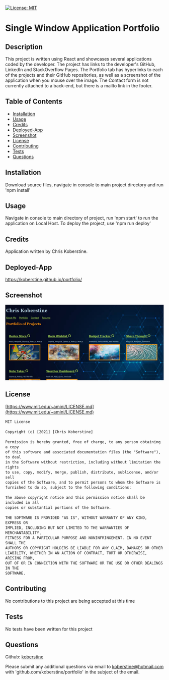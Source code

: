 [![License: MIT](https://img.shields.io/badge/License-MIT-yellow.svg)](https://opensource.org/licenses/MIT)

# Single Window Application Portfolio

## Description

This project is written using React and showcases several applications coded by the developer. The project has links to the developer's GitHub, LinkedIn and StackOverflow Pages. The Portfolio tab has hyperlinks to each of the projects and their GitHub repositories, as well as a screenshot of the application when you mouse over the image. The Contact form is not currently attached to a back-end, but there is a mailto link in the footer.

## Table of Contents

- [Installation](#installation)
- [Usage](#usage)
- [Credits](#credits)
- [Deployed-App](#deployed-app)
- [Screenshot](#screenshot)
- [License](#license)
- [Contributing](#contributing)
- [Tests](#tests)
- [Questions](#questions)

## Installation

Download source files, navigate in console to main project directory and run 'npm install'

## Usage

Navigate in console to main directory of project, run 'npm start' to run the application on Local Host. To deploy the project, use 'npm run deploy'

## Credits

Application written by Chris Koberstine.

## Deployed-App

https://koberstine.github.io/portfolio/

## Screenshot

![](https://github.com/koberstine/portfolio/blob/main/src/assets/images/screenshot.jpg)

## License

[https://www.mit.edu/~amini/LICENSE.md](https://www.mit.edu/~amini/LICENSE.md)

    MIT License

    Copyright (c) [2021] [Chris Koberstine]

    Permission is hereby granted, free of charge, to any person obtaining a copy
    of this software and associated documentation files (the "Software"), to deal
    in the Software without restriction, including without limitation the rights
    to use, copy, modify, merge, publish, distribute, sublicense, and/or sell
    copies of the Software, and to permit persons to whom the Software is
    furnished to do so, subject to the following conditions:

    The above copyright notice and this permission notice shall be included in all
    copies or substantial portions of the Software.

    THE SOFTWARE IS PROVIDED "AS IS", WITHOUT WARRANTY OF ANY KIND, EXPRESS OR
    IMPLIED, INCLUDING BUT NOT LIMITED TO THE WARRANTIES OF MERCHANTABILITY,
    FITNESS FOR A PARTICULAR PURPOSE AND NONINFRINGEMENT. IN NO EVENT SHALL THE
    AUTHORS OR COPYRIGHT HOLDERS BE LIABLE FOR ANY CLAIM, DAMAGES OR OTHER
    LIABILITY, WHETHER IN AN ACTION OF CONTRACT, TORT OR OTHERWISE, ARISING FROM,
    OUT OF OR IN CONNECTION WITH THE SOFTWARE OR THE USE OR OTHER DEALINGS IN THE
    SOFTWARE.

## Contributing

No contributions to this project are being accepted at this time

## Tests

No tests have been written for this project

## Questions

Github: [koberstine](https://github.com/koberstine/)

Please submit any additional questions via email to <koberstine@hotmail.com> with 'github.com/koberstine/portfolio' in the subject of the email.
